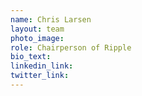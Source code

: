 ```yaml
---
name: Chris Larsen
layout: team
photo_image:
role: Chairperson of Ripple
bio_text:
linkedin_link:
twitter_link:
---
```

